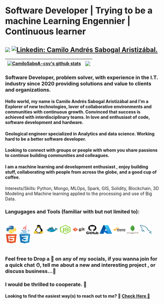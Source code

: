 <!-- ### Hi there 👋-->

<!--
**CamiloSaboA-csv/CamiloSaboA-csv** is a ✨ _special_ ✨ repository because its `README.md` (this file) appears on your GitHub profile.
-->

# Software Developer | Trying to be a machine Learning Engennier | Continuous learner


![](https://komarev.com/ghpvc/?username=CamiloSaboA-csv&color=blue&style=plastic&label=VIEWS)
[![Linkedin: Camilo Andrés Sabogal Aristizábal.](https://img.shields.io/badge/follow-Camilo%20S%20A.-blue?style=flat-square&logo=Linkedin&logoColor=white&link=https://www.linkedin.com/in/camilo-sabogal-aristizabal/)](https://www.linkedin.com/in/camilo-sabogal-aristizabal/)
---
| <a href="https://github.com/anuraghazra/github-readme-stats"><img align="center" src="https://github-readme-stats.vercel.app/api?username=CamiloSaboA-csv&show_icons=true&hide_title=true&theme=buefy&hide_border=true&count_private=true&hide=stars" alt="CamiloSaboA-csv's github stats" /></a> | <a href="https://github.com/anuraghazra/github-readme-stats"><img align="center" src="https://github-readme-stats.vercel.app/api/top-langs/?username=CamiloSaboA-csv&layout=compact&theme=buefy&hide_border=true" /></a> |
| ------------- | ------------- |

### Software Developer, problem solver, with experience in the I.T. industry since 2020 providing solutions and value to clients and organizations.

#### Hello world, my name is Camilo Andrés Sabogal Aristizábal and I'm a Explorer of new technologies, lover of collaborative environments and communities with continuous growth. Convinced that success is achieved with interdisciplinary teams. In love and enthusiast of code, software development and hardware. 

#### Geological engineer specialized in Analytics and data science. Working hard to be a better software developer.

#### Looking to connect with groups or people with whom you share passions to continue building communities and colleagues.

#### I am a machine learning and development enthusiast , enjoy building stuff, collaborating with people from across the globe, and a good cup of coffee.

Interests/Skills: Python, Mongo, MLOps, Spark, GIS, Solidity, Blockchain, 3D Modeling and Machine learning applied to the processing and use of Big Data.

### Langugages and Tools (familiar with but not limited to):

<div style="display: inline_block"><br>
  <img align="center" alt="Python" height="30" width="40" src="https://raw.githubusercontent.com/devicons/devicon/master/icons/python/python-original.svg">
  <img align="center" alt="Java" height="30" width="40" src="https://github.com/devicons/devicon/blob/master/icons/java/java-original.svg">
  <img align="center" alt="Linux" height="30" width="40" src="https://github.com/devicons/devicon/blob/master/icons/linux/linux-original.svg">
  <img align="center" alt="Docker" height="30" width="40" src="https://github.com/devicons/devicon/blob/master/icons/docker/docker-original.svg">
  <img align="center" alt="Node-Js" height="30" width="40" src="https://raw.githubusercontent.com/devicons/devicon/master/icons/nodejs/nodejs-original.svg">
  <img align="center" alt="GIT" height="30" width="40" src="https://github.com/devicons/devicon/blob/master/icons/git/git-original-wordmark.svg">
  <img align="center" alt="Github" height="30" width="40" src="https://github.com/devicons/devicon/blob/master/icons/github/github-original-wordmark.svg">
  <img align="center" alt="Azure" height="30" width="40" src="https://raw.githubusercontent.com/devicons/devicon/master/icons/azure/azure-original.svg">
  <img align="center" alt="AWS" height="30" width="40" src="https://github.com/devicons/devicon/blob/master/icons/amazonwebservices/amazonwebservices-original-wordmark.svg">
  <img align="center" alt="Mongo" height="30" width="40" src="https://github.com/devicons/devicon/blob/master/icons/mongodb/mongodb-original-wordmark.svg">
  <img align="center" alt="MySQL" height="30" width="40" src="https://raw.githubusercontent.com/devicons/devicon/master/icons/mysql/mysql-original.svg">
  <img align="center" alt="HTML" height="30" width="40" src="https://raw.githubusercontent.com/devicons/devicon/master/icons/html5/html5-original.svg">
  <img align="center" alt="CSS" height="30" width="40" src="https://raw.githubusercontent.com/devicons/devicon/master/icons/css3/css3-original.svg">
</div>
<br/>
<!--
## Certifications:
- [CS50: Introduction to Computer Science | Harvard University](https://courses.edx.org/certificates/aaf6933b97664bad97305ab281398bd0)
- [Programming abilities focussed on mobile software development](https://github.com/dani1995ar/dani1995ar/blob/main/MisionTIC%20sin%20CC.pdf)
- [Microsoft Certified Azure Fundamentals](https://github.com/dani1995ar/dani1995ar/blob/main/Microsoft_Certified_Professional_Certificate_0.pdf)
- [AWS Certified Cloud Practitioner](https://www.credly.com/badges/dbae1b82-fee6-48f5-b7df-94e0107030c0/public_url)
- [Introducción a la Nube](https://platzi.com/p/DanielAgudelo/curso/2200-course/diploma/detalle/)
-->

### Feel free to Drop a 👋 on any of my socials, if you wanna join for a quick chat ⏱, tell me about a new and interesting project , or discuss business...💼
### I would be thrilled to cooperate. 🤝

#### Looking to find the easiest way(s) to reach out to me? 🤗 [Check Here 🔗](https://www.linkedin.com/in/camilo-sabogal-aristizabal/)
